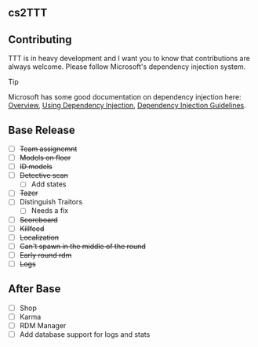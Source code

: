 ## cs2TTT

## Contributing
TTT is in heavy development and I want you to know that contributions are always welcome. Please follow Microsoft's dependency injection system.

> [!TIP]
> Microsoft has some good documentation on dependency injection here: 
> [Overview](https://learn.microsoft.com/en-us/dotnet/core/extensions/dependency-injection),
> [Using Dependency Injection](https://learn.microsoft.com/en-us/dotnet/core/extensions/dependency-injection-usage),
> [Dependency Injection Guidelines](https://learn.microsoft.com/en-us/dotnet/core/extensions/dependency-injection-guidelines).

## Base Release
- [ ] ~~Team assignemnt~~
- [ ] ~~Models on floor~~
- [ ] ~~ID models~~
- [ ] ~~Detective scan~~
     - [ ] Add states
- [ ] ~~Tazer~~
- [ ] Distinguish Traitors
     - [ ] Needs a fix
- [ ] ~~Scoreboard~~
- [ ] ~~Killfeed~~
- [ ] ~~Localization~~
- [ ] ~~Can't spawn in the middle of the round~~
- [ ] ~~Early round rdm~~
- [ ] ~~Logs~~

## After Base
- [ ] Shop
- [ ] Karma
- [ ] RDM Manager
- [ ] Add database support for logs and stats
